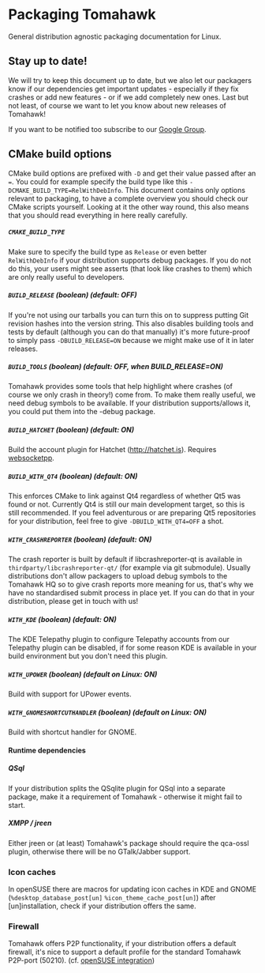 # Packaging Tomahawk

General distribution agnostic packaging documentation for Linux.

## Stay up to date!

We will try to keep this document up to date, but we also let our packagers know if our dependencies get important updates - especially if they fix crashes or add new features - or if we add completely new ones. Last but not least, of course we want to let you know about new releases of Tomahawk!

If you want to be notified too subscribe to our [Google Group](https://groups.google.com/forum/#!forum/tomahawk-packagers).

## CMake build options

CMake build options are prefixed with ```-D``` and get their value passed after an ```=```.
You could for example specify the build type like this ```-DCMAKE_BUILD_TYPE=RelWithDebInfo```.
This document contains only options relevant to packaging, to have a complete overview you should check our CMake scripts yourself. Looking at it the other way round, this also means that you should read everything in here really carefully.


##### ```CMAKE_BUILD_TYPE```

Make sure to specify the build type as ```Release``` or even better ```RelWithDebInfo``` if your distribution supports debug packages. If you do not do this, your users might see asserts (that look like crashes to them) which are only really useful to developers.

##### ```BUILD_RELEASE``` (boolean) (default: OFF)

If you're not using our tarballs you can turn this on to suppress putting Git revision hashes into the version string. This also disables building tools and tests by default (although you can do that manually) it's more future-proof to simply pass ```-DBUILD_RELEASE=ON``` because we might make use of it in later releases.

##### ```BUILD_TOOLS``` (boolean) (default: OFF, when BUILD_RELEASE=ON)

Tomahawk provides some tools that help highlight where crashes (of course we only crash in theory!) come from. To make them really useful, we need debug symbols to be available. If your distribution supports/allows it, you could put them into the -debug package.

##### ```BUILD_HATCHET``` (boolean) (default: ON)

Build the account plugin for Hatchet (http://hatchet.is). Requires [websocketpp](https://github.com/zaphoyd/websocketpp).

##### ```BUILD_WITH_QT4``` (boolean) (default: ON)

This enforces CMake to link against Qt4 regardless of whether Qt5 was found or not. Currently Qt4 is still our main development target, so this is still recommended. If you feel adventurous or are preparing Qt5 repositories for your distribution, feel free to give ```-DBUILD_WITH_QT4=OFF``` a shot.

##### ```WITH_CRASHREPORTER``` (boolean) (default: ON)

The crash reporter is built by default if libcrashreporter-qt is available in ```thirdparty/libcrashreporter-qt/``` (for example via git submodule). Usually distributions don't allow packagers to upload debug symbols to the Tomahawk HQ so to give crash reports more meaning for us, that's why we have no standardised submit process in place yet. If you can do that in your distribution, please get in touch with us!

##### ```WITH_KDE``` (boolean) (default: ON)

The KDE Telepathy plugin to configure Telepathy accounts from our Telepathy plugin can be disabled, if for some reason KDE is available in your build environment but you don't need this plugin.

##### ```WITH_UPOWER``` (boolean) (default on Linux: ON)

Build with support for UPower events.

##### ```WITH_GNOMESHORTCUTHANDLER``` (boolean) (default on Linux: ON)

Build with shortcut handler for GNOME.

#### Runtime dependencies

##### QSql

If your distribution splits the QSqlite plugin for QSql into a separate package, make it a requirement of Tomahawk -  otherwise it might fail to start.

##### XMPP / jreen

Either jreen or (at least) Tomahawk's package should require the qca-ossl plugin, otherwise there will be no GTalk/Jabber support.

### Icon caches

In openSUSE there are macros for updating icon caches in KDE and GNOME (```%desktop_database_post[un]``` ```%icon_theme_cache_post[un]```) after [un]installation, check if your distribution offers the same.

### Firewall

Tomahawk offers P2P functionality, if your distribution offers a default firewall, it's nice to support a default profile for the standard Tomahawk P2P-port (50210). (cf. [openSUSE integration](https://build.opensuse.org/package/view_file/KDE:Extra/tomahawk/tomahawk.SuSEfirewall2?expand=1))
